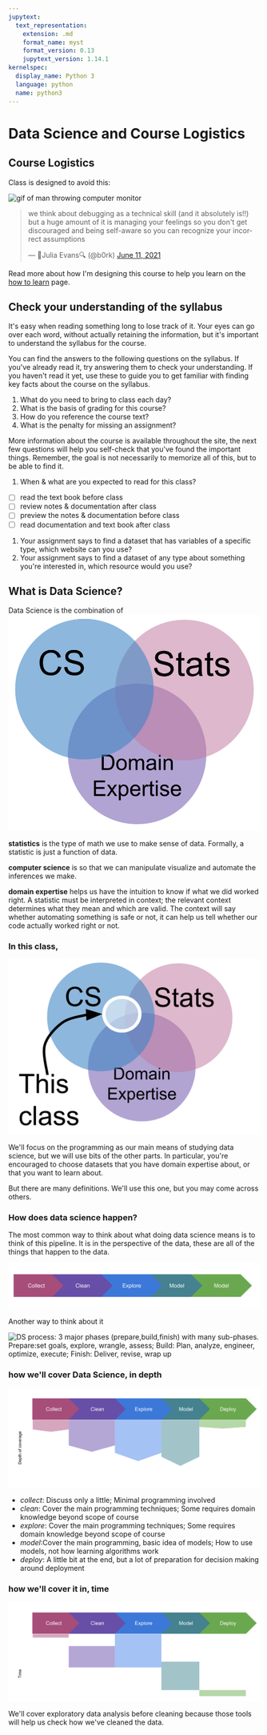 ```yaml
---
jupytext:
  text_representation:
    extension: .md
    format_name: myst
    format_version: 0.13
    jupytext_version: 1.14.1
kernelspec:
  display_name: Python 3
  language: python
  name: python3
---
```


# Data Science and Course Logistics



## Course Logistics


Class is designed to avoid this:

![gif of man throwing computer monitor](https://i.gifer.com/5SNC.gif)

<blockquote class="twitter-tweet"><p lang="en" dir="ltr">we think about debugging as a technical skill (and it absolutely is!!) but a huge amount of it is managing your feelings so you don&#39;t get discouraged and being self-aware so you can recognize your incorrect assumptions</p>&mdash; 🔎Julia Evans🔍 (@b0rk) <a href="https://twitter.com/b0rk/status/1403405539971842052?ref_src=twsrc%5Etfw">June 11, 2021</a></blockquote> <script async src="https://platform.twitter.com/widgets.js" charset="utf-8"></script>

Read more about how I'm designing this course to help you learn on the
[how to learn](../resources/learning) page.

## Check your understanding of the syllabus

It's easy when reading something long to lose track of it. Your eyes can go over each word, without actually retaining the information, but it's important to understand the syllabus for the course.

You can find the answers to the following questions on the syllabus. If you've already read it, try answering them to check your understanding. If you haven't read it yet, use these to guide you to get familiar with finding key facts about the course on the syllabus.

1. What do you need to bring to class each day?
1. What is the basis of grading for this course?
1. How do you reference the course text?
1. What is the penalty for missing an assignment?


More information about the course is available throughout the site, the next few questions will help you self-check that you've found the important things.  Remember, the goal is not necessarily to memorize all of this, but to be able to find it.

1. When & what are you expected to read for this class?
- [ ] read the text book before class
- [ ] review notes & documentation after class
- [ ] preview the notes  & documentation before class
- [ ] read documentation and text book after class
1. Your assignment says to find a dataset that has variables of a specific type, which website can you use?
1. Your assignment says to find a dataset of any type about something you're interested in, which resource would you use?




## What is Data Science?

Data Science is the combination of
![venn diagram of CS, Stats, & domain expertise with DS at the center](https://raw.githubusercontent.com/rhodyprog4ds/rhodyds/main/img/ds_venn.png)


**statistics** is the type of math we use to make sense of data.
Formally, a statistic is just a function of data.

**computer science** is so that we can manipulate visualize and automate the inferences we make.

**domain expertise** helps us have the intuition to know if what we did worked
right. A statistic must be interpreted in context; the relevant context determines
what they mean and which are valid.  The context will say whether automating something
is safe or not, it can help us tell whether our code actually worked right or not.

### In this class,

![venn diagram of CS, Stats, & domain expertise with DS at the center, w/310 location marked](https://raw.githubusercontent.com/rhodyprog4ds/rhodyds/main/img/310_venn.png)

We'll focus on the programming as our main means of studying data science, but we will
use bits of the other parts.  In particular, you're encouraged to choose datasets that you
have domain expertise about, or that you want to learn about.

But there are many definitions.  We'll use this one, but you may come across others.

### How does data science happen?

The most common way to think about what doing data science means is to think of this pipeline.  It is in the perspective of the data, these are all of the things that happen to the data.

![DS pipeline: collect, clean, explore, model, deploy](https://raw.githubusercontent.com/rhodyprog4ds/rhodyds/main/img/process.png)

Another way to think about it

![DS process: 3 major phases (prepare,build,finish) with many sub-phases. Prepare:set goals, explore, wrangle, assess; Build: Plan, analyze, engineer, optimize, execute; Finish: Deliver, revise, wrap up](https://drek4537l1klr.cloudfront.net/godsey/Figures/01fig02_alt.jpg)

### how we'll cover Data Science, in depth


![DS pipeline: collect, clean, explore, model, deploy](https://raw.githubusercontent.com/rhodyprog4ds/rhodyds/main/img/process_course.png)

- *collect*: Discuss only a little; Minimal programming involved
- *clean*: Cover the main programming techniques; Some requires domain knowledge beyond scope of course
- *explore*: Cover the main programming techniques; Some requires domain knowledge beyond scope of course
- *model*:Cover the main programming, basic idea of models; How to use models, not how learning algorithms work
- *deploy*: A little bit at the end, but a lot of preparation for decision making around deployment


### how we'll cover it in, time

![DS pipeline: collect, clean, explore, model, deploy](https://raw.githubusercontent.com/rhodyprog4ds/rhodyds/main/img/process_course_time.png)

We'll cover exploratory data analysis before cleaning because those tools will help us check how we've cleaned the data.
